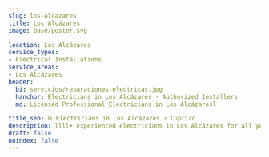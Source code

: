 ```yaml
---
slug: los-alcazares
title: Los Alcázares
image: base/poster.svg

location: Los Alcázares
service_types:
- Electrical Installations
service_areas:
- Los Alcázares
header:
  bi: servicios/reparaciones-electricas.jpg
  hanchor: Electricians in Los Alcázares - Authorized Installers
  md: Licensed Professional Electricians in Los Alcázaresl

title_seo: ᐅ Electricians in Los Alcázares ⚡️ Cúprico
description: llll➤ Experienced electricians in Los Alcázares for all your electrical needs. Fast, efficient and reliable service ✅ Contact us!
draft: false
noindex: false
---
```

